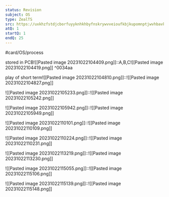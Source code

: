 ```yaml
---
status: Revision
subject: OS
type: ZealTS
src: https://uxkhzfstdjcborfuyyknhkhbyfnskrywvveioufkbjkupomnptjwvhbavkysuhi.vercel.app/solution.html?testId=6285ec386a69976a898c3c9a&test_id=26
atQ: 1
startQ: 1
endQ: 25
---
```

#card/OS/process 

stored in PCB![[Pasted image 20231022104409.png]]::A,B,C![[Pasted image 20231022104419.png]] ^0034aa <!--SR:!2023-11-15,16,290-->

play of short term![[Pasted image 20231022104810.png]]::![[Pasted image 20231022104827.png]] <!--SR:!2023-12-02,21,270-->

![[Pasted image 20231022105233.png]]::![[Pasted image 20231022105242.png]] <!--SR:!2023-11-14,15,290-->

![[Pasted image 20231022105942.png]]::![[Pasted image 20231022105949.png]] <!--SR:!2023-11-13,14,290-->


![[Pasted image 20231022110101.png]]::![[Pasted image 20231022110109.png]] <!--SR:!2023-11-13,14,290-->


![[Pasted image 20231022110224.png]]::![[Pasted image 20231022110231.png]] <!--SR:!2023-11-18,7,230-->


![[Pasted image 20231022113219.png]]::![[Pasted image 20231022113230.png]] <!--SR:!2023-11-17,6,250-->

![[Pasted image 20231022115055.png]]::![[Pasted image 20231022115106.png]] <!--SR:!2023-11-15,16,290-->


![[Pasted image 20231022115139.png]]::![[Pasted image 20231022115148.png]] <!--SR:!2023-11-17,16,290-->

